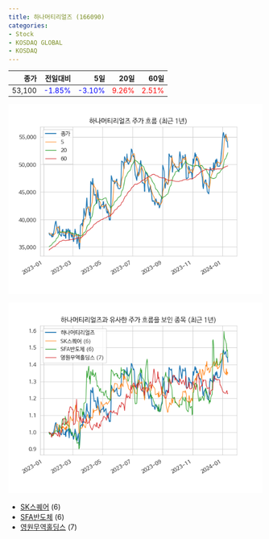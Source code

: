 ```yaml
---
title: 하나머티리얼즈 (166090)
categories:
- Stock
- KOSDAQ GLOBAL
- KOSDAQ
---
```


|종가|전일대비|5일|20일|60일|
|---:|-------:|--:|---:|---:|
|53,100|<span style="color: blue">-1.85%</span>|<span style="color: blue">-3.10%</span>|<span style="color: red">9.26%</span>|<span style="color: red">2.51%</span>|


<!-- more -->

![166090](/assets/images/stock/166090.png)

![166090](/assets/images/stock/166090_sim.png)

- [SK스퀘어](/402340/) (6)
- [SFA반도체](/036540/) (6)
- [영원무역홀딩스](//009970/) (7)